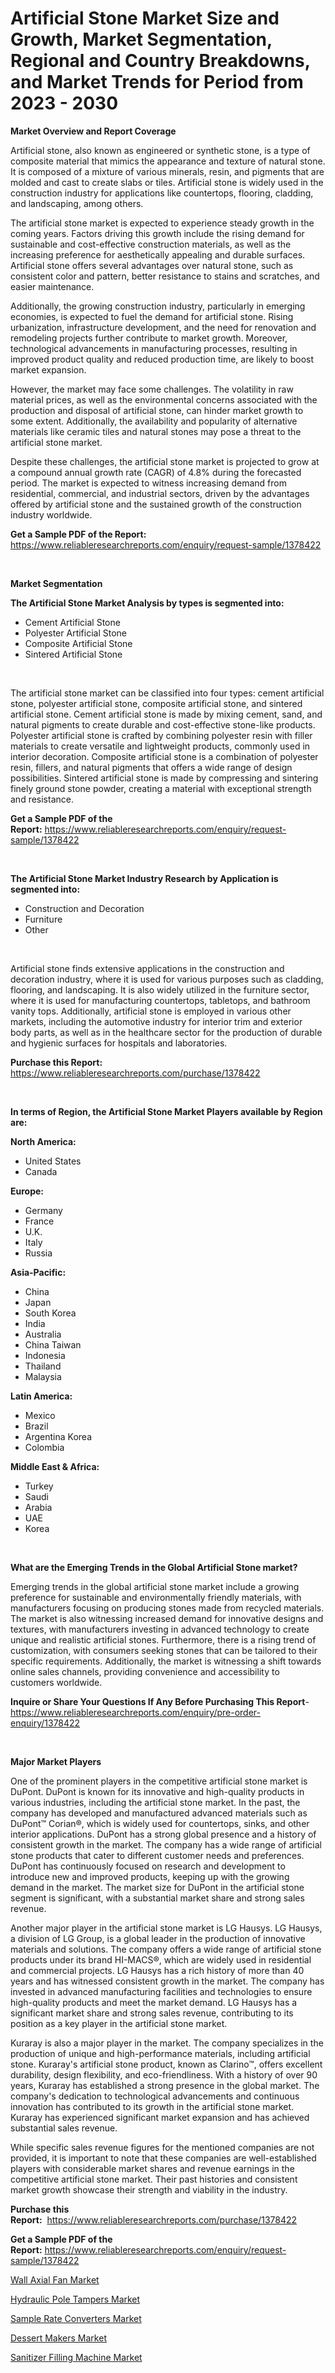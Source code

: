 <p><h1>Artificial Stone Market Size and Growth, Market Segmentation, Regional and Country Breakdowns, and Market Trends for Period from 2023 -  2030</h1></p><p><strong>Market Overview and Report Coverage</strong></p>
<p><p>Artificial stone, also known as engineered or synthetic stone, is a type of composite material that mimics the appearance and texture of natural stone. It is composed of a mixture of various minerals, resin, and pigments that are molded and cast to create slabs or tiles. Artificial stone is widely used in the construction industry for applications like countertops, flooring, cladding, and landscaping, among others.</p><p>The artificial stone market is expected to experience steady growth in the coming years. Factors driving this growth include the rising demand for sustainable and cost-effective construction materials, as well as the increasing preference for aesthetically appealing and durable surfaces. Artificial stone offers several advantages over natural stone, such as consistent color and pattern, better resistance to stains and scratches, and easier maintenance.</p><p>Additionally, the growing construction industry, particularly in emerging economies, is expected to fuel the demand for artificial stone. Rising urbanization, infrastructure development, and the need for renovation and remodeling projects further contribute to market growth. Moreover, technological advancements in manufacturing processes, resulting in improved product quality and reduced production time, are likely to boost market expansion.</p><p>However, the market may face some challenges. The volatility in raw material prices, as well as the environmental concerns associated with the production and disposal of artificial stone, can hinder market growth to some extent. Additionally, the availability and popularity of alternative materials like ceramic tiles and natural stones may pose a threat to the artificial stone market.</p><p>Despite these challenges, the artificial stone market is projected to grow at a compound annual growth rate (CAGR) of 4.8% during the forecasted period. The market is expected to witness increasing demand from residential, commercial, and industrial sectors, driven by the advantages offered by artificial stone and the sustained growth of the construction industry worldwide.</p></p>
<p><strong>Get a Sample PDF of the Report:</strong> <a href="https://www.reliableresearchreports.com/enquiry/request-sample/1378422">https://www.reliableresearchreports.com/enquiry/request-sample/1378422</a></p>
<p>&nbsp;</p>
<p><strong>Market Segmentation</strong></p>
<p><strong>The Artificial Stone Market Analysis by types is segmented into:</strong></p>
<p><ul><li>Cement Artificial Stone</li><li>Polyester Artificial Stone</li><li>Composite Artificial Stone</li><li>Sintered Artificial Stone</li></ul></p>
<p>&nbsp;</p>
<p><p>The artificial stone market can be classified into four types: cement artificial stone, polyester artificial stone, composite artificial stone, and sintered artificial stone. Cement artificial stone is made by mixing cement, sand, and natural pigments to create durable and cost-effective stone-like products. Polyester artificial stone is crafted by combining polyester resin with filler materials to create versatile and lightweight products, commonly used in interior decoration. Composite artificial stone is a combination of polyester resin, fillers, and natural pigments that offers a wide range of design possibilities. Sintered artificial stone is made by compressing and sintering finely ground stone powder, creating a material with exceptional strength and resistance.</p></p>
<p><strong>Get a Sample PDF of the Report:</strong>&nbsp;<a href="https://www.reliableresearchreports.com/enquiry/request-sample/1378422">https://www.reliableresearchreports.com/enquiry/request-sample/1378422</a></p>
<p>&nbsp;</p>
<p><strong>The Artificial Stone Market Industry Research by Application is segmented into:</strong></p>
<p><ul><li>Construction and Decoration</li><li>Furniture</li><li>Other</li></ul></p>
<p>&nbsp;</p>
<p><p>Artificial stone finds extensive applications in the construction and decoration industry, where it is used for various purposes such as cladding, flooring, and landscaping. It is also widely utilized in the furniture sector, where it is used for manufacturing countertops, tabletops, and bathroom vanity tops. Additionally, artificial stone is employed in various other markets, including the automotive industry for interior trim and exterior body parts, as well as in the healthcare sector for the production of durable and hygienic surfaces for hospitals and laboratories.</p></p>
<p><strong>Purchase this Report:</strong>&nbsp; <a href="https://www.reliableresearchreports.com/purchase/1378422">https://www.reliableresearchreports.com/purchase/1378422</a></p>
<p>&nbsp;</p>
<p><strong>In terms of Region, the Artificial Stone Market Players available by Region are:</strong></p>
<p>
    <p> <strong> North America: </strong>
        <ul>
            <li>United States</li>
            <li>Canada</li>
        </ul>
        </p> 
    <p> <strong> Europe: </strong>
        <ul>
            <li>Germany</li>
            <li>France</li>
            <li>U.K.</li>
            <li>Italy</li>
            <li>Russia</li>
        </ul>
        </p> 
    <p> <strong> Asia-Pacific: </strong>
        <ul>
            <li>China</li>
            <li>Japan</li>
            <li>South Korea</li>
            <li>India</li>
            <li>Australia</li>
            <li>China Taiwan</li>
            <li>Indonesia</li>
            <li>Thailand</li>
            <li>Malaysia</li>
        </ul>
        </p> 
    <p> <strong> Latin America: </strong>
        <ul>
            <li>Mexico</li>
            <li>Brazil</li>
            <li>Argentina Korea</li>
            <li>Colombia</li>
        </ul>
        </p> 
    <p> <strong> Middle East & Africa: </strong>
        <ul>
            <li>Turkey</li>
            <li>Saudi</li>
            <li>Arabia</li>
            <li>UAE</li>
            <li>Korea</li>
        </ul>
    </p>
    </p>
<p>&nbsp;</p>
<p><strong>What are the Emerging Trends in the Global Artificial Stone market?</strong></p>
<p><p>Emerging trends in the global artificial stone market include a growing preference for sustainable and environmentally friendly materials, with manufacturers focusing on producing stones made from recycled materials. The market is also witnessing increased demand for innovative designs and textures, with manufacturers investing in advanced technology to create unique and realistic artificial stones. Furthermore, there is a rising trend of customization, with consumers seeking stones that can be tailored to their specific requirements. Additionally, the market is witnessing a shift towards online sales channels, providing convenience and accessibility to customers worldwide.</p></p>
<p><strong>Inquire or Share Your Questions If Any Before Purchasing This Report</strong>- <a href="https://www.reliableresearchreports.com/enquiry/pre-order-enquiry/1378422">https://www.reliableresearchreports.com/enquiry/pre-order-enquiry/1378422</a></p>
<p>&nbsp;</p>
<p><strong>Major Market Players</strong></p>
<p><p>One of the prominent players in the competitive artificial stone market is DuPont. DuPont is known for its innovative and high-quality products in various industries, including the artificial stone market. In the past, the company has developed and manufactured advanced materials such as DuPont™ Corian®, which is widely used for countertops, sinks, and other interior applications. DuPont has a strong global presence and a history of consistent growth in the market. The company has a wide range of artificial stone products that cater to different customer needs and preferences. DuPont has continuously focused on research and development to introduce new and improved products, keeping up with the growing demand in the market. The market size for DuPont in the artificial stone segment is significant, with a substantial market share and strong sales revenue.</p><p>Another major player in the artificial stone market is LG Hausys. LG Hausys, a division of LG Group, is a global leader in the production of innovative materials and solutions. The company offers a wide range of artificial stone products under its brand HI-MACS®, which are widely used in residential and commercial projects. LG Hausys has a rich history of more than 40 years and has witnessed consistent growth in the market. The company has invested in advanced manufacturing facilities and technologies to ensure high-quality products and meet the market demand. LG Hausys has a significant market share and strong sales revenue, contributing to its position as a key player in the artificial stone market.</p><p>Kuraray is also a major player in the market. The company specializes in the production of unique and high-performance materials, including artificial stone. Kuraray's artificial stone product, known as Clarino™, offers excellent durability, design flexibility, and eco-friendliness. With a history of over 90 years, Kuraray has established a strong presence in the global market. The company's dedication to technological advancements and continuous innovation has contributed to its growth in the artificial stone market. Kuraray has experienced significant market expansion and has achieved substantial sales revenue.</p><p>While specific sales revenue figures for the mentioned companies are not provided, it is important to note that these companies are well-established players with considerable market shares and revenue earnings in the competitive artificial stone market. Their past histories and consistent market growth showcase their strength and viability in the industry.</p></p>
<p><strong>Purchase this Report:</strong>&nbsp;&nbsp;<a href="https://www.reliableresearchreports.com/purchase/1378422">https://www.reliableresearchreports.com/purchase/1378422</a></p>
<p></p>
<p><strong>Get a Sample PDF of the Report:</strong>&nbsp;<a href="https://www.reliableresearchreports.com/enquiry/request-sample/1378422">https://www.reliableresearchreports.com/enquiry/request-sample/1378422</a></p>
<p><p><a href="https://medium.com/@deirdreclark76/wall-axial-fan-market-outlook-industry-overview-and-forecast-2023-to-2030-b8ab8cdeaa64">Wall Axial Fan Market</a></p><p><a href="https://medium.com/@gabriellemcgrath66/hydraulic-pole-tampers-market-trends-and-market-analysis-forecasted-for-period-2023-2030-970654e3fe5c">Hydraulic Pole Tampers Market</a></p><p><a href="https://medium.com/@dannyharber1978/sample-rate-converters-market-analysis-its-cagr-market-segmentation-and-global-industry-overview-c7680596d65c">Sample Rate Converters Market</a></p><p><a href="https://medium.com/@avaalsop666/dessert-makers-market-share-evolution-and-market-growth-trends-2023-2030-85757e9c96a1">Dessert Makers Market</a></p><p><a href="https://medium.com/@deirdredavies67/sanitizer-filling-machine-market-competitive-analysis-market-trends-and-forecast-to-2030-a6424d811025">Sanitizer Filling Machine Market</a></p></p>